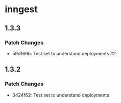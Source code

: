 # inngest

## 1.3.3

### Patch Changes

- 59d169b: Test set to understand deployments #2

## 1.3.2

### Patch Changes

- 3424f62: Test set to understand deployments
